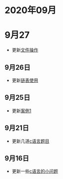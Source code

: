 # 2020年09月

# 9月27
+ 更新[文件操作](/c/case/case3)

## 9月26日
+ 更新[链表使用](/c/case/case2)

## 9月25日
+ 更新[案例1](/c/case/case1)

## 9月21日
+ 更新几道[c语言题目](/c/case/#最长单词)

## 9月16日
+ 更新一些[c语言的小问题](/c/question.html)